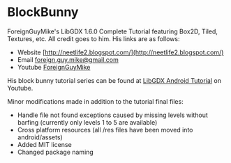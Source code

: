 # BlockBunny
ForeignGuyMike's LibGDX 1.6.0 Complete Tutorial featuring Box2D, Tiled, Textures, etc.
All credit goes to him. His links are as follows:

* Website [http://neetlife2.blogspot.com/](http://neetlife2.blogspot.com/)
* Email [foreign.guy.mike@gmail.com](mailto:foreign.guy.mike@gmail.com)
* Youtube [ForeignGuyMike](https://www.youtube.com/user/ForeignGuyMike)

His block bunny tutorial series can be found at [LibGDX Android Tutorial](https://www.youtube.com/watch?v=P-XN5gPRZkw) on 
Youtube.

Minor modifications made in addition to the tutorial final files:

* Handle file not found exceptions caused by missing levels without barfing (currently only levels 1 to 5 are available)
* Cross platform resources (all /res files have been moved into android/assets)
* Added MIT license
* Changed package naming

